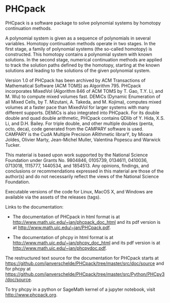 PHCpack
=======

PHCpack is a software package to solve polynomial systems by homotopy continuation methods.

A polynomial system is given as a sequence of polynomials in several variables.
Homotopy continuation methods operate in two stages.  In the first stage, a family of polynomial systems
(the so-called homotopy) is constructed.  This homotopy contains a polynomial system with known solutions.
In the second stage, numerical continuation methods are applied to track the solution paths defined by
the homotopy, starting at the known solutions and leading to the solutions of the given polynomial system.

Version 1.0 of PHCpack has been archived by ACM Transactions of Mathematical Software (ACM TOMS) as Algorithm 795.
PHCpack incorporates MixedVol (Algorithm 846 of ACM TOMS by T. Gao, T.Y. Li, and M. Wu) to compute mixed volumes fast.
DEMiCs (Dynamic Enumeration of all Mixed Cells, by T. Mizutani, A. Takeda, and M. Kojima), computes mixed volumes 
at a faster pace than MixedVol for larger systems with many different supports.  DEMiCs is also integrated into PHCpack.
For its double double and quad double arithmetic, PHCpack contains QDlib
of Y. Hida, X.S. Li, and D.H. Bailey.
For triple double, and other multiple doubles (penta, octo, deca),
code generated from the CAMPARY software is used.
CAMPARY is the CudA Multiple Precision ARithmetic librarY,
by Mioara Joldes, Olivier Marty, Jean-Michel Muller,
Valentina Popescu and Warwick Tucker.

This material is based upon work supported by the National Science Foundation
under Grants No. 9804846, 0105739, 0134611, 0410036, 0713018, 1115777,
1440534, and 1854513.
Any opinions, findings, and conclusions or recommendations expressed in this material
are those of the author(s) and do not necessarily reflect the views of the National Science Foundation.

Executable versions of the code for Linux, MacOS X, and Windows are
available via the assets of the releases (tags).

Links to the documentation:

* The documentation of PHCpack in html format is
  at <http://www.math.uic.edu/~jan/phcpack_doc_html>
  and its pdf version is
  at <http://www.math.uic.edu/~jan/PHCpack.pdf>.

* The documentation of phcpy in html format is
  at <http://www.math.uic.edu/~jan/phcpy_doc_html>
  and its pdf version is
  at <http://www.math.uic.edu/~jan/phcpydoc.pdf>.

The restructured text source for the documentation for PHCpack starts at
<https://github.com/janverschelde/PHCpack/tree/master/src/doc/source>
and for phcpy at
<https://github.com/janverschelde/PHCpack/tree/master/src/Python/PHCpy3/doc/source>.

To try phcpy in a python or SageMath kernel of a jupyter notebook,
visit <http://www.phcpack.org>.
